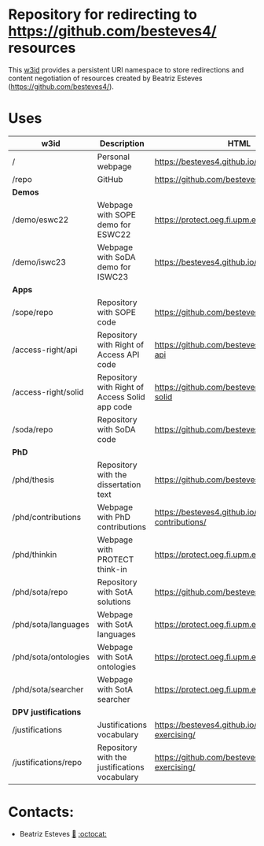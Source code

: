 # Repository for redirecting to https://github.com/besteves4/ resources

This [w3id](https://w3id.org/people/besteves/) provides a persistent URI namespace to store redirections and content negotiation of resources created by Beatriz Esteves (https://github.com/besteves4/).

# Uses

| w3id                   | Description                                    | HTML                                                |
|------------------------|------------------------------------------------|-----------------------------------------------------|
| /                      | Personal webpage                               | https://besteves4.github.io/                        |
| /repo                  | GitHub                                         | https://github.com/besteves4/                       |
| **Demos**              |                                                |                                                     |
| /demo/eswc22           | Webpage with SOPE demo for ESWC22              | https://protect.oeg.fi.upm.es/eswc-demo/            |
| /demo/iswc23           | Webpage with SoDA demo for ISWC23              | https://besteves4.github.io/iswc23demo/             |
| **Apps**               |                                                |                                                     |
| /sope/repo             | Repository with SOPE code                      | https://github.com/besteves4/solid-sope             |
| /access-right/api      | Repository with Right of Access API code       | https://github.com/besteves4/access-right-api       |
| /access-right/solid    | Repository with Right of Access Solid app code | https://github.com/besteves4/access-right-solid     |
| /soda/repo             | Repository with SoDA code                      | https://github.com/besteves4/soda                   |
| **PhD**                |                                                |                                                     |
| /phd/thesis            | Repository with the dissertation text          | https://github.com/besteves4/phd-thesis/            |
| /phd/contributions     | Webpage with PhD contributions                 | https://besteves4.github.io/phd-contributions/      |
| /phd/thinkin           | Webpage with PROTECT think-in                  | https://protect.oeg.fi.upm.es/thinkin/              |
| /phd/sota/repo         | Repository with SotA solutions                 | https://github.com/besteves4/SotAResources          |
| /phd/sota/languages    | Webpage with SotA languages                    | https://protect.oeg.fi.upm.es/sota/languages        |
| /phd/sota/ontologies   | Webpage with SotA ontologies                   | https://protect.oeg.fi.upm.es/sota/ontologies       |
| /phd/sota/searcher     | Webpage with SotA searcher                     | https://protect.oeg.fi.upm.es/sota/searcher         |
| **DPV justifications** |                                                |                                                     |
| /justifications        | Justifications vocabulary                      | https://besteves4.github.io/dpv-rights-exercising/  |
| /justifications/repo   | Repository with the justifications vocabulary  | https://github.com/besteves4/dpv-rights-exercising/ |

# Contacts:
- Beatriz Esteves [:email:](mailto:beatriz.esteves@ugent.be) [:octocat:](https://github.com/besteves4)